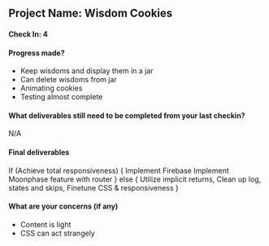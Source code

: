 ## Project Name: Wisdom Cookies

#### Check In: 4

#### Progress made?
- Keep wisdoms and display them in a jar
- Can delete wisdoms from jar
- Animating cookies
- Testing almost complete

#### What deliverables still need to be completed from your last checkin?
N/A

#### Final deliverables
If (Achieve total responsiveness) {
  Implement Firebase
  Implement Moonphase feature with router
} else {
  Utilize implicit returns,
  Clean up log, states and skips,
  Finetune CSS & responsiveness
}

#### What are your concerns (if any)
- Content is light
- CSS can act strangely

